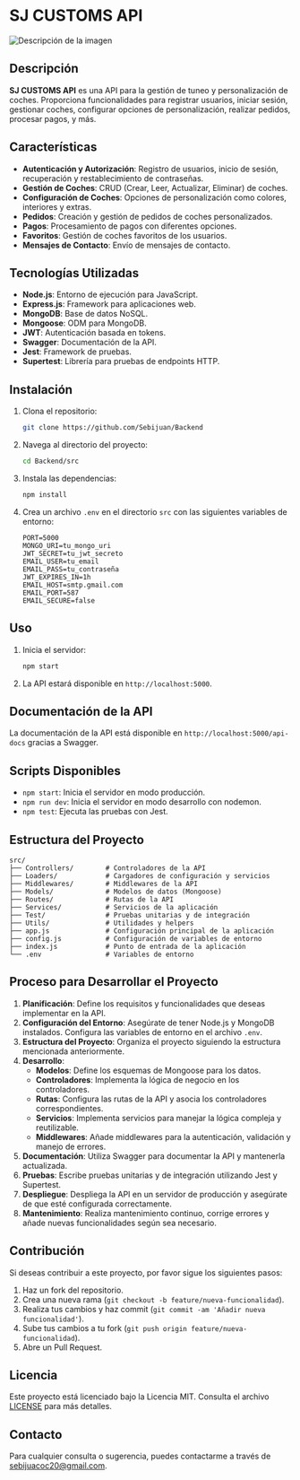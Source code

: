 # SJ CUSTOMS API

![Descripción de la imagen](https://files.oaiusercontent.com/file-3DCsMTxv1DW2nEC44h6FnQ?se=2025-03-07T19%3A19%3A24Z&sp=r&sv=2024-08-04&sr=b&rscc=max-age%3D604800%2C%20immutable%2C%20private&rscd=attachment%3B%20filename%3D96355607-3216-4d11-bb7d-ed00285f0c45.webp&sig=yQ3zKUqVaxjt1ge3sT%2BA%2BIaqcK588HiStJhUWV05ULs%3D)

## Descripción

**SJ CUSTOMS API** es una API para la gestión de tuneo y personalización de coches. Proporciona funcionalidades para registrar usuarios, iniciar sesión, gestionar coches, configurar opciones de personalización, realizar pedidos, procesar pagos, y más.

## Características

- **Autenticación y Autorización**: Registro de usuarios, inicio de sesión, recuperación y restablecimiento de contraseñas.
- **Gestión de Coches**: CRUD (Crear, Leer, Actualizar, Eliminar) de coches.
- **Configuración de Coches**: Opciones de personalización como colores, interiores y extras.
- **Pedidos**: Creación y gestión de pedidos de coches personalizados.
- **Pagos**: Procesamiento de pagos con diferentes opciones.
- **Favoritos**: Gestión de coches favoritos de los usuarios.
- **Mensajes de Contacto**: Envío de mensajes de contacto.

## Tecnologías Utilizadas

- **Node.js**: Entorno de ejecución para JavaScript.
- **Express.js**: Framework para aplicaciones web.
- **MongoDB**: Base de datos NoSQL.
- **Mongoose**: ODM para MongoDB.
- **JWT**: Autenticación basada en tokens.
- **Swagger**: Documentación de la API.
- **Jest**: Framework de pruebas.
- **Supertest**: Librería para pruebas de endpoints HTTP.

## Instalación

1. Clona el repositorio:
    ```bash
    git clone https://github.com/Sebijuan/Backend
    ```

2. Navega al directorio del proyecto:
    ```bash
    cd Backend/src
    ```

3. Instala las dependencias:
    ```bash
    npm install
    ```

4. Crea un archivo `.env` en el directorio `src` con las siguientes variables de entorno:
    ```env
    PORT=5000
    MONGO_URI=tu_mongo_uri
    JWT_SECRET=tu_jwt_secreto
    EMAIL_USER=tu_email
    EMAIL_PASS=tu_contraseña
    JWT_EXPIRES_IN=1h
    EMAIL_HOST=smtp.gmail.com
    EMAIL_PORT=587
    EMAIL_SECURE=false
    ```

## Uso

1. Inicia el servidor:
    ```bash
    npm start
    ```

2. La API estará disponible en `http://localhost:5000`.

## Documentación de la API

La documentación de la API está disponible en `http://localhost:5000/api-docs` gracias a Swagger.

## Scripts Disponibles

- `npm start`: Inicia el servidor en modo producción.
- `npm run dev`: Inicia el servidor en modo desarrollo con nodemon.
- `npm test`: Ejecuta las pruebas con Jest.

## Estructura del Proyecto

```plaintext
src/
├── Controllers/        # Controladores de la API
├── Loaders/            # Cargadores de configuración y servicios
├── Middlewares/        # Middlewares de la API
├── Models/             # Modelos de datos (Mongoose)
├── Routes/             # Rutas de la API
├── Services/           # Servicios de la aplicación
├── Test/               # Pruebas unitarias y de integración
├── Utils/              # Utilidades y helpers
├── app.js              # Configuración principal de la aplicación
├── config.js           # Configuración de variables de entorno
├── index.js            # Punto de entrada de la aplicación
└── .env                # Variables de entorno
```

## Proceso para Desarrollar el Proyecto

1. **Planificación**: Define los requisitos y funcionalidades que deseas implementar en la API.
2. **Configuración del Entorno**: Asegúrate de tener Node.js y MongoDB instalados. Configura las variables de entorno en el archivo `.env`.
3. **Estructura del Proyecto**: Organiza el proyecto siguiendo la estructura mencionada anteriormente.
4. **Desarrollo**:
    - **Modelos**: Define los esquemas de Mongoose para los datos.
    - **Controladores**: Implementa la lógica de negocio en los controladores.
    - **Rutas**: Configura las rutas de la API y asocia los controladores correspondientes.
    - **Servicios**: Implementa servicios para manejar la lógica compleja y reutilizable.
    - **Middlewares**: Añade middlewares para la autenticación, validación y manejo de errores.
5. **Documentación**: Utiliza Swagger para documentar la API y mantenerla actualizada.
6. **Pruebas**: Escribe pruebas unitarias y de integración utilizando Jest y Supertest.
7. **Despliegue**: Despliega la API en un servidor de producción y asegúrate de que esté configurada correctamente.
8. **Mantenimiento**: Realiza mantenimiento continuo, corrige errores y añade nuevas funcionalidades según sea necesario.

## Contribución

Si deseas contribuir a este proyecto, por favor sigue los siguientes pasos:

1. Haz un fork del repositorio.
2. Crea una nueva rama (`git checkout -b feature/nueva-funcionalidad`).
3. Realiza tus cambios y haz commit (`git commit -am 'Añadir nueva funcionalidad'`).
4. Sube tus cambios a tu fork (`git push origin feature/nueva-funcionalidad`).
5. Abre un Pull Request.

## Licencia

Este proyecto está licenciado bajo la Licencia MIT. Consulta el archivo [LICENSE](LICENSE) para más detalles.

## Contacto

Para cualquier consulta o sugerencia, puedes contactarme a través de [sebijuacoc20@gmail.com](mailto:sebijuacoc20@gmail.com).

